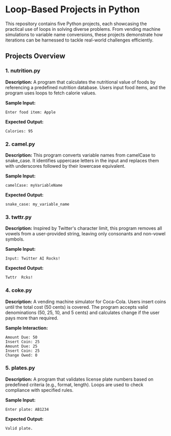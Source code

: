 # Loop-Based Projects in Python
This repository contains five Python projects, each showcasing the practical use of loops in solving diverse problems. From vending machine simulations to variable name conversions, these projects demonstrate how iterations can be harnessed to tackle real-world challenges efficiently.

## Projects Overview

### **1. nutrition.py**
**Description:** A program that calculates the nutritional value of foods by referencing a predefined nutrition database. Users input food items, and the program uses loops to fetch calorie values.

**Sample Input:**

    Enter food item: Apple
**Expected Output:**

    Calories: 95

### **2. camel.py**
**Description:** This program converts variable names from camelCase to snake_case. It identifies uppercase letters in the input and replaces them with underscores followed by their lowercase equivalent.

**Sample Input:**

    camelCase: myVariableName
**Expected Output:**

    snake_case: my_variable_name

### **3. twttr.py**
**Description:** Inspired by Twitter's character limit, this program removes all vowels from a user-provided string, leaving only consonants and non-vowel symbols.

**Sample Input:**

    Input: Twitter AI Rocks!
**Expected Output:**

    Twttr  Rcks!

### **4. coke.py**
**Description:** A vending machine simulator for Coca-Cola. Users insert coins until the total cost (50 cents) is covered. The program accepts valid denominations (50, 25, 10, and 5 cents) and calculates change if the user pays more than required.

**Sample Interaction:**

    Amount Due: 50
    Insert Coin: 25
    Amount Due: 25
    Insert Coin: 25
    Change Owed: 0

### **5. plates.py**
**Description:** A program that validates license plate numbers based on predefined criteria (e.g., format, length). Loops are used to check compliance with specified rules.

**Sample Input:**

    Enter plate: AB1234
**Expected Output:**

    Valid plate.
